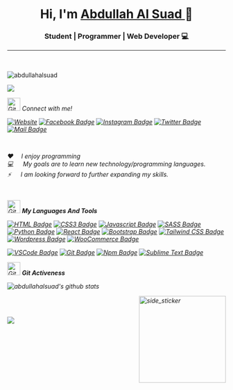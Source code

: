 ## <h1 align="center">Hi, I'm <a href="http://abdullahalsuad.netlify.app/">Abdullah Al Suad <a> 🚀</h1>
### <p align="center">Student | Programmer | Web Developer 💻</p> <hr>
<br/>

 <p align="left"> <img src="https://komarev.com/ghpvc/?username=abdullahalsuad&label=Profile%20views&color=0e75b6&style=flat" alt="abdullahalsuad" /></p> 

![](https://visitor-badge.glitch.me/badge?page_id=abdullahalsuad.abdullahalsuad)
 
<img src="https://media.giphy.com/media/W5eoZHPpUx9sapR0eu/giphy.gif" width="30px" hight="30px" alt="Git"/>&nbsp;<i>Connect with me!
 
 [![Website](https://img.shields.io/badge/abdullahalsuad.netlify.app-390FF1?style=for-the-badge&logo=Website&logoColor=black)](http://abdullahalsuad.netlify.app/)
 [![Facebook Badge](https://img.shields.io/badge/Facebook-1877F2?style=for-the-badge&logo=facebook&logoColor=white)](https://www.facebook.com/mdabdullahalsuad/) [![Instagram Badge](https://img.shields.io/badge/Instagram-E4405F?style=for-the-badge&logo=instagram&logoColor=white)](https://instagram.com/suad_c137) [![Twitter Badge](https://img.shields.io/badge/Twitter-1DA1F2?style=for-the-badge&logo=twitter&logoColor=white)](https://twitter.com/) [![Mail Badge](https://img.shields.io/badge/Gmail-D14836?style=for-the-badge&logo=gmail&logoColor=white)](mailto:suadabdullahal@gmail.com)
 
 
 <br/>
 
 
:hearts: &emsp;I enjoy programming  <br/>
:computer: &emsp; My goals are to learn new technology/programming languages.<br/>
⚡ &emsp; I am looking forward to further expanding my skills.<br/>

<br/>
 

 <img src="https://media.giphy.com/media/W5eoZHPpUx9sapR0eu/giphy.gif" width="30px" alt="Git"/>&nbsp;<i><b>My Languages And Tools</b></i></p>
 
[![HTML Badge](https://img.shields.io/badge/-HTML5-F5421C?style=for-the-badge&labelColor=black&logo=html5&logoColor=white)](#) [![CSS3 Badge](https://img.shields.io/badge/-CSS3-1C5CF5?style=for-the-badge&labelColor=black&logo=css3&logoColor=white)](#) [![Javascript Badge](https://img.shields.io/badge/-Javascript-F0DB4F?style=for-the-badge&labelColor=black&logo=javascript&logoColor=white)](#) [![SASS Badge](https://img.shields.io/badge/-Sass-CC6699?style=for-the-badge&labelColor=black&logo=Sass&logoColor=white)](#) [![Python Badge](https://img.shields.io/badge/-Python-F4C908?style=for-the-badge&labelColor=black&logo=Python&logoColor=white)](#)
[![React Badge](https://img.shields.io/badge/-React-61DBFB?style=for-the-badge&labelColor=black&logo=react&logoColor=white)](#)  [![Bootstrap Badge](https://img.shields.io/badge/-Bootstrap-5108F4?style=for-the-badge&labelColor=black&logo=Bootstrap&logoColor=white)](#) [![Tailwind CSS Badge](https://img.shields.io/badge/-TailwindCSS-33A5B8?style=for-the-badge&labelColor=black&logo=TailwindCSS&logoColor=white)](#) [![Wordpress Badge](https://img.shields.io/badge/-Wordpress-3D9DFF?style=for-the-badge&labelColor=black&logo=wordpress&logoColor=white)](#) [![WooCommerce Badge](https://img.shields.io/badge/-WooCommerce-B93DFF?style=for-the-badge&labelColor=black&logo=WooCommerce&logoColor=white)](#) 
 
 [![VSCode Badge](https://img.shields.io/badge/-VisualStudio-0F85F1?style=for-the-badge&labelColor=black&logo=VisualStudio&logoColor=white)](#) [![Git Badge](https://img.shields.io/badge/-Git-F05032?style=for-the-badge&labelColor=black&logo=Git&logoColor=white)](#) [![Npm Badge](https://img.shields.io/badge/-npm-F44F08?style=for-the-badge&labelColor=black&logo=npm&logoColor=white)](#) [![Sublime Text Badge](https://img.shields.io/badge/-SublimeText-F49708?style=for-the-badge&labelColor=black&logo=SublimeText&logoColor=white)](#)

 

<img src="https://media.giphy.com/media/W5eoZHPpUx9sapR0eu/giphy.gif" width="30px" alt="Git"/>&nbsp;<i><b>Git Activeness</b></i></p>



![abdullahalsuad's github stats](https://github-readme-stats.vercel.app/api?username=abdullahalsuad&count_private=true&theme=tokyonight&hide=contribs,prs)
 
 <img align="right" width=200px height=200px alt="side_sticker" src="https://media.giphy.com/media/TEnXkcsHrP4YedChhA/giphy.gif" /><br/><br/>
 
<p><img align="left" src="https://github-readme-streak-stats.herokuapp.com/?user=abdullahalsuad&theme=radical&hide_border=true" /></p><br/><br/>


<br/><br/><br/><br/><br/><br/><br/>



                  








